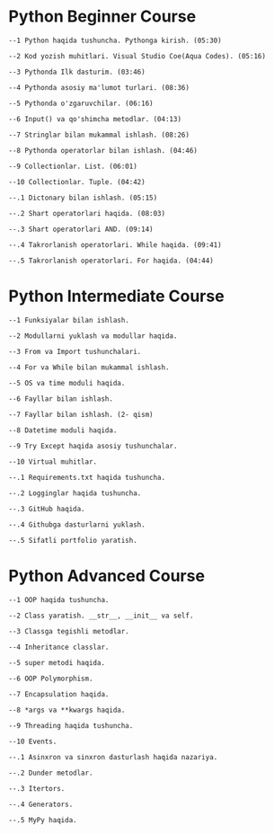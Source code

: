 # Python Beginner Course

    --1 Python haqida tushuncha. Pythonga kirish. (05:30)

    --2 Kod yozish muhitlari. Visual Studio Coe(Aqua Codes). (05:16)
    
    --3 Pythonda Ilk dasturim. (03:46)
    
    --4 Pythonda asosiy ma'lumot turlari. (08:36)
     
    --5 Pythonda o'zgaruvchilar. (06:16)
    
    --6 Input() va qo'shimcha metodlar. (04:13)
    
    --7 Stringlar bilan mukammal ishlash. (08:26)
    
    --8 Pythonda operatorlar bilan ishlash. (04:46)
    
    --9 Collectionlar. List. (06:01)
    
    --10 Collectionlar. Tuple. (04:42)
    
    --.1 Dictonary bilan ishlash. (05:15)
    
    --.2 Shart operatorlari haqida. (08:03)
    
    --.3 Shart operatorlari AND. (09:14)
    
    --.4 Takrorlanish operatorlari. While haqida. (09:41)
    
    --.5 Takrorlanish operatorlari. For haqida. (04:44)

# Python Intermediate Course
    
    --1 Funksiyalar bilan ishlash.
    
    --2 Modullarni yuklash va modullar haqida.
    
    --3 From va Import tushunchalari.
    
    --4 For va While bilan mukammal ishlash. 
    
    --5 OS va time moduli haqida. 
    
    --6 Fayllar bilan ishlash. 
    
    --7 Fayllar bilan ishlash. (2- qism)
    
    --8 Datetime moduli haqida.
    
    --9 Try Except haqida asosiy tushunchalar.
    
    --10 Virtual muhitlar.
    
    --.1 Requirements.txt haqida tushuncha.
    
    --.2 Logginglar haqida tushuncha.
    
    --.3 GitHub haqida.
    
    --.4 Githubga dasturlarni yuklash.
    
    --.5 Sifatli portfolio yaratish.

# Python Advanced Course
    
    --1 OOP haqida tushuncha. 
    
    --2 Class yaratish. __str__, __init__ va self.
    
    --3 Classga tegishli metodlar.
    
    --4 Inheritance classlar.
    
    --5 super metodi haqida.
    
    --6 OOP Polymorphism.
    
    --7 Encapsulation haqida.
    
    --8 *args va **kwargs haqida.
    
    --9 Threading haqida tushuncha.
    
    --10 Events.
    
    --.1 Asinxron va sinxron dasturlash haqida nazariya.
    
    --.2 Dunder metodlar.
    
    --.3 Itertors.
    
    --.4 Generators.
    
    --.5 MyPy haqida.
